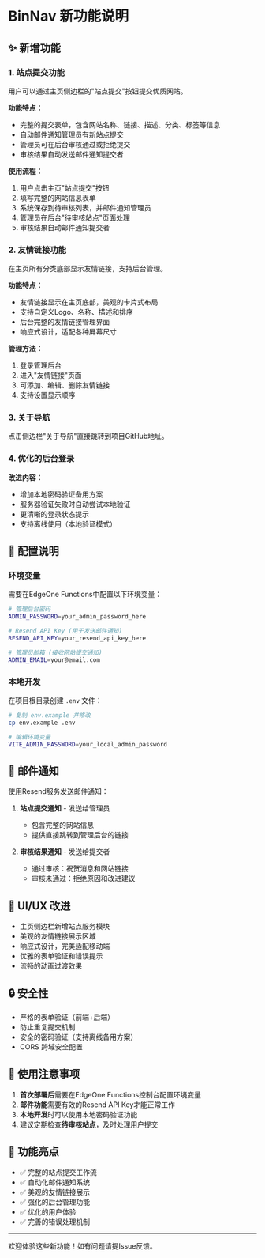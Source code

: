 # BinNav 新功能说明

## ✨ 新增功能

### 1. 站点提交功能

用户可以通过主页侧边栏的"站点提交"按钮提交优质网站。

**功能特点：**
- 完整的提交表单，包含网站名称、链接、描述、分类、标签等信息
- 自动邮件通知管理员有新站点提交
- 管理员可在后台审核通过或拒绝提交
- 审核结果自动发送邮件通知提交者

**使用流程：**
1. 用户点击主页"站点提交"按钮
2. 填写完整的网站信息表单
3. 系统保存到待审核列表，并邮件通知管理员
4. 管理员在后台"待审核站点"页面处理
5. 审核结果自动邮件通知提交者

### 2. 友情链接功能

在主页所有分类底部显示友情链接，支持后台管理。

**功能特点：**
- 友情链接显示在主页底部，美观的卡片式布局
- 支持自定义Logo、名称、描述和排序
- 后台完整的友情链接管理界面
- 响应式设计，适配各种屏幕尺寸

**管理方法：**
1. 登录管理后台
2. 进入"友情链接"页面
3. 可添加、编辑、删除友情链接
4. 支持设置显示顺序

### 3. 关于导航

点击侧边栏"关于导航"直接跳转到项目GitHub地址。

### 4. 优化的后台登录

**改进内容：**
- 增加本地密码验证备用方案
- 服务器验证失败时自动尝试本地验证
- 更清晰的登录状态提示
- 支持离线使用（本地验证模式）

## 🔧 配置说明

### 环境变量

需要在EdgeOne Functions中配置以下环境变量：

```bash
# 管理后台密码
ADMIN_PASSWORD=your_admin_password_here

# Resend API Key (用于发送邮件通知)
RESEND_API_KEY=your_resend_api_key_here

# 管理员邮箱 (接收网站提交通知)
ADMIN_EMAIL=your@email.com
```

### 本地开发

在项目根目录创建 `.env` 文件：

```bash
# 复制 env.example 并修改
cp env.example .env

# 编辑环境变量
VITE_ADMIN_PASSWORD=your_local_admin_password
```

## 📧 邮件通知

使用Resend服务发送邮件通知：

1. **站点提交通知** - 发送给管理员
   - 包含完整的网站信息
   - 提供直接跳转到管理后台的链接

2. **审核结果通知** - 发送给提交者
   - 通过审核：祝贺消息和网站链接
   - 审核未通过：拒绝原因和改进建议

## 🎨 UI/UX 改进

- 主页侧边栏新增站点服务模块
- 美观的友情链接展示区域
- 响应式设计，完美适配移动端
- 优雅的表单验证和错误提示
- 流畅的动画过渡效果

## 🔒 安全性

- 严格的表单验证（前端+后端）
- 防止重复提交机制
- 安全的密码验证（支持离线备用方案）
- CORS 跨域安全配置

## 📝 使用注意事项

1. **首次部署后**需要在EdgeOne Functions控制台配置环境变量
2. **邮件功能**需要有效的Resend API Key才能正常工作
3. **本地开发**时可以使用本地密码验证功能
4. 建议定期检查**待审核站点**，及时处理用户提交

## 🚀 功能亮点

- ✅ 完整的站点提交工作流
- ✅ 自动化邮件通知系统  
- ✅ 美观的友情链接展示
- ✅ 强化的后台管理功能
- ✅ 优化的用户体验
- ✅ 完善的错误处理机制

---

欢迎体验这些新功能！如有问题请提Issue反馈。 